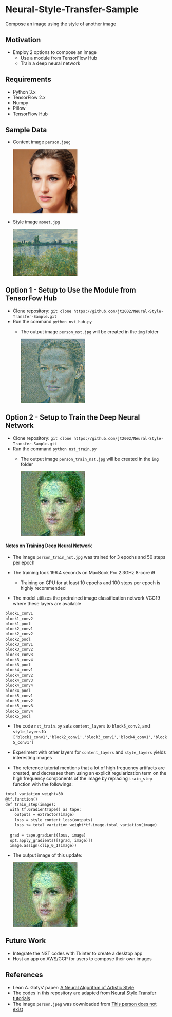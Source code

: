 # Neural-Style-Transfer-Sample
Compose an image using the style of another image

## Motivation
- Employ 2 options to compose an image
  - Use a module from TensorFlow Hub
  - Train a deep neural network

## Requirements
- Python 3.x
- TensorFlow 2.x
- Numpy
- Pillow
- TensorFlow Hub

## Sample Data
- Content image `person.jpeg`

  <img src="./img/person.jpeg" alt="Content Image" width="200"/>

- Style image `monet.jpg`

  <img src="./img/monet.jpg" alt="Style Image" width="200"/>

## Option 1 - Setup to Use the Module from TensorFow Hub
- Clone repository: `git clone https://github.com/jt2002/Neural-Style-Transfer-Sample.git`
- Run the command `python nst_hub.py`
  - The output image `person_nst.jpg` will be created in the `img` folder

    <img src="./img/person_nst.jpg" alt="Out Image" width="200"/>

## Option 2 - Setup to Train the Deep Neural Network
- Clone repository: `git clone https://github.com/jt2002/Neural-Style-Transfer-Sample.git`
- Run the command `python nst_train.py`
  - The output image `person_train_nst.jpg` will be created in the `img` folder

    <img src="./img/person_train_nst.jpg" alt="Out Train Image" width="200"/>

#### Notes on Training Deep Neural Network
- The image `person_train_nst.jpg` was trained for 3 epochs and 50 steps per epoch
- The training took 196.4 seconds on MacBook Pro 2.3GHz 8-core i9
  - Training on GPU for at least 10 epochs and 100 steps per epoch is highly recommended
  
- The model utilizes the pretrained image classification network VGG19 where these layers are available 
```
block1_conv1
block1_conv2
block1_pool
block2_conv1
block2_conv2
block2_pool
block3_conv1
block3_conv2
block3_conv3
block3_conv4
block3_pool
block4_conv1
block4_conv2
block4_conv3
block4_conv4
block4_pool
block5_conv1
block5_conv2
block5_conv3
block5_conv4
block5_pool
```
- The code `nst_train.py` sets `content_layers` to `block5_conv2`, and `style_layers` to `['block1_conv1','block2_conv1','block3_conv1','block4_conv1','block5_conv1']`
- Experiment with other layers for `content_layers` and `style_layers` yields interesting images

- The reference tutorial mentions that a lot of high frequency artifacts are created, and decreases them using an explicit regularization term on the high frequency components of the image by replacing `train_step` function with the followings:
```
total_variation_weight=30
@tf.function()
def train_step(image):
  with tf.GradientTape() as tape:
    outputs = extractor(image)
    loss = style_content_loss(outputs)
    loss += total_variation_weight*tf.image.total_variation(image)

  grad = tape.gradient(loss, image)
  opt.apply_gradients([(grad, image)])
  image.assign(clip_0_1(image))
```
- The output image of this update:

    <img src="./img/person_train_nst_var.jpg" alt="Out Train Var Image" width="200"/>

## Future Work
- Integrate the NST codes with Tkinter to create a desktop app
- Host an app on AWS/GCP for users to compose their own images

## References
- Leon A. Gatys’ paper: [A Neural Algorithm of Artistic Style](https://arxiv.org/abs/1508.06576)
- The codes in this repository are adapted from [Neural Style Transfer tutorials](https://www.tensorflow.org/tutorials/generative/style_transfer)
- The image `person.jpeg` was downloaded from [This person does not exist](https://thispersondoesnotexist.com/)

